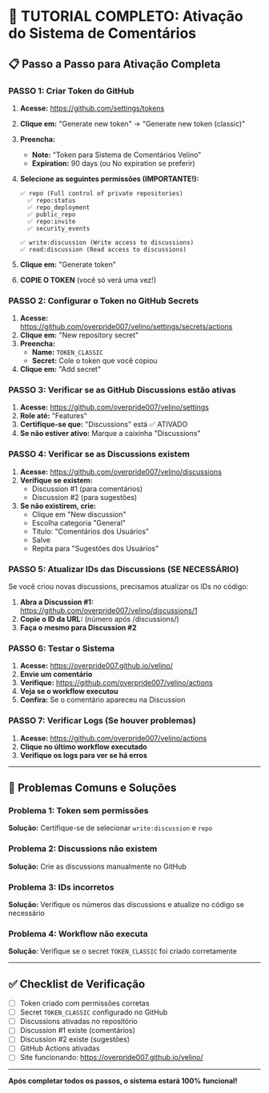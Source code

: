 # 🔑 TUTORIAL COMPLETO: Ativação do Sistema de Comentários

## 📋 Passo a Passo para Ativação Completa

### **PASSO 1: Criar Token do GitHub**

1. **Acesse:** https://github.com/settings/tokens
2. **Clique em:** "Generate new token" → "Generate new token (classic)"
3. **Preencha:**
   - **Note:** "Token para Sistema de Comentários Velino"
   - **Expiration:** 90 days (ou No expiration se preferir)

4. **Selecione as seguintes permissões (IMPORTANTE!):**
   ```
   ✅ repo (Full control of private repositories)
     ✅ repo:status
     ✅ repo_deployment
     ✅ public_repo
     ✅ repo:invite
     ✅ security_events
   
   ✅ write:discussion (Write access to discussions)
   ✅ read:discussion (Read access to discussions)
   ```

5. **Clique em:** "Generate token"
6. **COPIE O TOKEN** (você só verá uma vez!)

### **PASSO 2: Configurar o Token no GitHub Secrets**

1. **Acesse:** https://github.com/overpride007/velino/settings/secrets/actions
2. **Clique em:** "New repository secret"
3. **Preencha:**
   - **Name:** `TOKEN_CLASSIC`
   - **Secret:** Cole o token que você copiou
4. **Clique em:** "Add secret"

### **PASSO 3: Verificar se as GitHub Discussions estão ativas**

1. **Acesse:** https://github.com/overpride007/velino/settings
2. **Role até:** "Features"
3. **Certifique-se que:** "Discussions" está ✅ ATIVADO
4. **Se não estiver ativo:** Marque a caixinha "Discussions"

### **PASSO 4: Verificar se as Discussions existem**

1. **Acesse:** https://github.com/overpride007/velino/discussions
2. **Verifique se existem:**
   - Discussion #1 (para comentários)
   - Discussion #2 (para sugestões)
3. **Se não existirem, crie:**
   - Clique em "New discussion"
   - Escolha categoria "General"
   - Título: "Comentários dos Usuários"
   - Salve
   - Repita para "Sugestões dos Usuários"

### **PASSO 5: Atualizar IDs das Discussions (SE NECESSÁRIO)**

Se você criou novas discussions, precisamos atualizar os IDs no código:

1. **Abra a Discussion #1:** https://github.com/overpride007/velino/discussions/1
2. **Copie o ID da URL:** (número após /discussions/)
3. **Faça o mesmo para Discussion #2**

### **PASSO 6: Testar o Sistema**

1. **Acesse:** https://overpride007.github.io/velino/
2. **Envie um comentário**
3. **Verifique:** https://github.com/overpride007/velino/actions
4. **Veja se o workflow executou**
5. **Confira:** Se o comentário apareceu na Discussion

### **PASSO 7: Verificar Logs (Se houver problemas)**

1. **Acesse:** https://github.com/overpride007/velino/actions
2. **Clique no último workflow executado**
3. **Verifique os logs para ver se há erros**

---

## 🚨 Problemas Comuns e Soluções

### **Problema 1: Token sem permissões**
**Solução:** Certifique-se de selecionar `write:discussion` e `repo`

### **Problema 2: Discussions não existem**
**Solução:** Crie as discussions manualmente no GitHub

### **Problema 3: IDs incorretos**
**Solução:** Verifique os números das discussions e atualize no código se necessário

### **Problema 4: Workflow não executa**
**Solução:** Verifique se o secret `TOKEN_CLASSIC` foi criado corretamente

---

## ✅ Checklist de Verificação

- [ ] Token criado com permissões corretas
- [ ] Secret `TOKEN_CLASSIC` configurado no GitHub
- [ ] Discussions ativadas no repositório
- [ ] Discussion #1 existe (comentários)
- [ ] Discussion #2 existe (sugestões)
- [ ] GitHub Actions ativadas
- [ ] Site funcionando: https://overpride007.github.io/velino/

---

**Após completar todos os passos, o sistema estará 100% funcional!**
